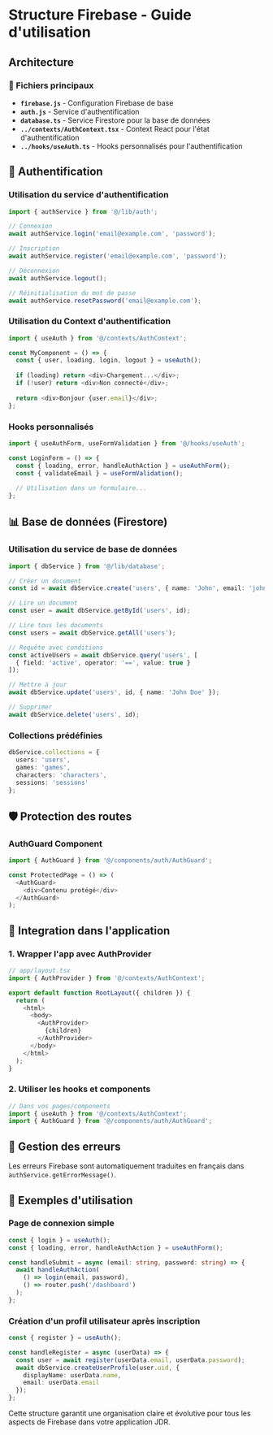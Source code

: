 # Structure Firebase - Guide d'utilisation

## Architecture

### 📁 Fichiers principaux

- **`firebase.js`** - Configuration Firebase de base
- **`auth.js`** - Service d'authentification
- **`database.ts`** - Service Firestore pour la base de données
- **`../contexts/AuthContext.tsx`** - Context React pour l'état d'authentification
- **`../hooks/useAuth.ts`** - Hooks personnalisés pour l'authentification

## 🔐 Authentification

### Utilisation du service d'authentification

```typescript
import { authService } from '@/lib/auth';

// Connexion
await authService.login('email@example.com', 'password');

// Inscription
await authService.register('email@example.com', 'password');

// Déconnexion
await authService.logout();

// Réinitialisation du mot de passe
await authService.resetPassword('email@example.com');
```

### Utilisation du Context d'authentification

```typescript
import { useAuth } from '@/contexts/AuthContext';

const MyComponent = () => {
  const { user, loading, login, logout } = useAuth();
  
  if (loading) return <div>Chargement...</div>;
  if (!user) return <div>Non connecté</div>;
  
  return <div>Bonjour {user.email}</div>;
};
```

### Hooks personnalisés

```typescript
import { useAuthForm, useFormValidation } from '@/hooks/useAuth';

const LoginForm = () => {
  const { loading, error, handleAuthAction } = useAuthForm();
  const { validateEmail } = useFormValidation();
  
  // Utilisation dans un formulaire...
};
```

## 📊 Base de données (Firestore)

### Utilisation du service de base de données

```typescript
import { dbService } from '@/lib/database';

// Créer un document
const id = await dbService.create('users', { name: 'John', email: 'john@example.com' });

// Lire un document
const user = await dbService.getById('users', id);

// Lire tous les documents
const users = await dbService.getAll('users');

// Requête avec conditions
const activeUsers = await dbService.query('users', [
  { field: 'active', operator: '==', value: true }
]);

// Mettre à jour
await dbService.update('users', id, { name: 'John Doe' });

// Supprimer
await dbService.delete('users', id);
```

### Collections prédéfinies

```typescript
dbService.collections = {
  users: 'users',
  games: 'games',
  characters: 'characters',
  sessions: 'sessions'
};
```

## 🛡️ Protection des routes

### AuthGuard Component

```typescript
import { AuthGuard } from '@/components/auth/AuthGuard';

const ProtectedPage = () => (
  <AuthGuard>
    <div>Contenu protégé</div>
  </AuthGuard>
);
```

## 🔄 Integration dans l'application

### 1. Wrapper l'app avec AuthProvider

```typescript
// app/layout.tsx
import { AuthProvider } from '@/contexts/AuthContext';

export default function RootLayout({ children }) {
  return (
    <html>
      <body>
        <AuthProvider>
          {children}
        </AuthProvider>
      </body>
    </html>
  );
}
```

### 2. Utiliser les hooks et components

```typescript
// Dans vos pages/components
import { useAuth } from '@/contexts/AuthContext';
import { AuthGuard } from '@/components/auth/AuthGuard';
```

## 📝 Gestion des erreurs

Les erreurs Firebase sont automatiquement traduites en français dans `authService.getErrorMessage()`.

## 🚀 Exemples d'utilisation

### Page de connexion simple

```typescript
const { login } = useAuth();
const { loading, error, handleAuthAction } = useAuthForm();

const handleSubmit = async (email: string, password: string) => {
  await handleAuthAction(
    () => login(email, password),
    () => router.push('/dashboard')
  );
};
```

### Création d'un profil utilisateur après inscription

```typescript
const { register } = useAuth();

const handleRegister = async (userData) => {
  const user = await register(userData.email, userData.password);
  await dbService.createUserProfile(user.uid, {
    displayName: userData.name,
    email: userData.email
  });
};
```

Cette structure garantit une organisation claire et évolutive pour tous les aspects de Firebase dans votre application JDR. 